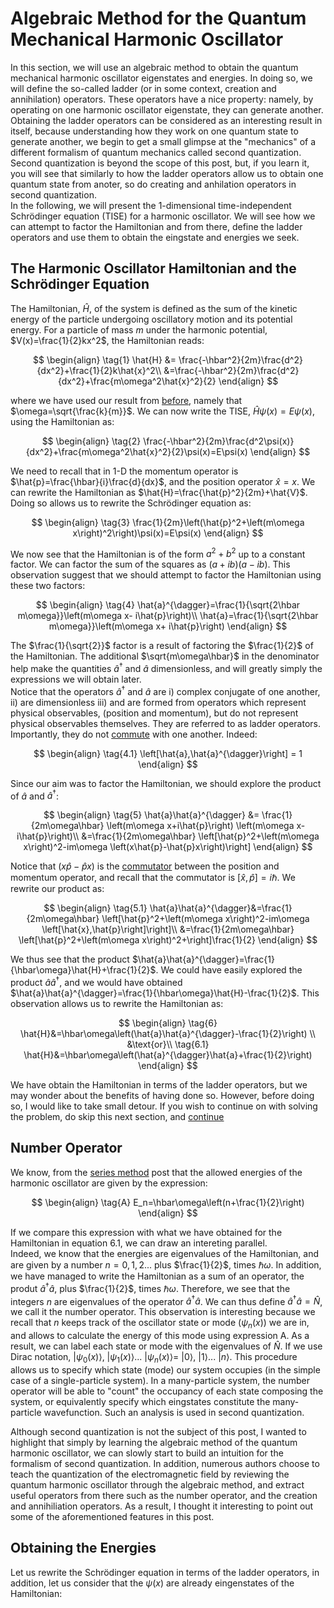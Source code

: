 # Algebraic Method for the Quantum Mechanical Harmonic Oscillator
In this section, we will use an algebraic method to obtain the quantum mechanical harmonic oscillator eigenstates and energies. In doing so, we will define the so-called ladder (or in some context, creation and annihilation) operators. These operators have a nice property: namely, by operating on one harmonic oscillator eigenstate, they can generate another. Obtaining the ladder operators can be considered as an interesting result in itself, because understanding how they work on one quantum state to generate another, we begin to get a small glimpse at the "mechanics" of a different formalism of quantum mechanics called second quantization. Second quantization is beyond the scope of this post, but, if you learn it, you will see that similarly to how the ladder operators allow us to obtain one quantum state from anoter, so do creating and anhilation operators in second quantization.  
In the following, we will present the 1-dimensional time-independent Schrödinger equation (TISE) for a harmonic oscillator. We will see how we can attempt to factor the Hamiltonian and from there, define the ladder operators and use them to obtain the eingstate and energies we seek.

## The Harmonic Oscillator Hamiltonian and the Schrödinger Equation 
The Hamiltonian, $\hat{H}$, of the system is defined as the sum of the kinetic energy of the particle undergoing oscillatory motion and its potential energy. For a particle of mass $m$ under the harmonic potential, $V(x)=\frac{1}{2}kx^2$, the Hamiltonian reads: 

$$
\begin{align}
\tag{1}
\hat{H} &= \frac{-\hbar^2}{2m}\frac{d^2}{dx^2}+\frac{1}{2}k\hat{x}^2\\
&=\frac{-\hbar^2}{2m}\frac{d^2}{dx^2}+\frac{m\omega^2\hat{x}^2}{2}
\end{align}
$$

where we have used our result from [before](QuantumHOscillator.md), namely that $\omega=\sqrt{\frac{k}{m}}$. We can now write the TISE, $\hat{H}\psi(x)=E\psi(x)$, using the Hamiltonian as:

$$
\begin{align}
\tag{2}
\frac{-\hbar^2}{2m}\frac{d^2\psi(x)}{dx^2}+\frac{m\omega^2\hat{x}^2}{2}\psi(x)=E\psi(x)
\end{align}
$$

We need to recall that in 1-D the momentum operator is $\hat{p}=\frac{\hbar}{i}\frac{d}{dx}$, and the position operator $\hat{x}=x$. We can rewrite the Hamiltonian as $\hat{H}=\frac{\hat{p}^2}{2m}+\hat{V}$. Doing so allows us to rewrite the Schrödinger equation as:

$$
\begin{align}
\tag{3}
\frac{1}{2m}\left(\hat{p}^2+\left(m\omega x\right)^2\right)\psi(x)=E\psi(x)
\end{align}
$$

We now see that the Hamiltonian is of the form $a^2+b^2$ up to a constant factor. We can factor the sum of the squares as $\left(a+ib\right)\left(a-ib\right)$. This observation suggest that we should attempt to factor the Hamiltonian using these two factors:

$$
\begin{align}
\tag{4}
\hat{a}^{\dagger}=\frac{1}{\sqrt{2\hbar m\omega}}\left(m\omega x- i\hat{p}\right)\\
\hat{a}=\frac{1}{\sqrt{2\hbar m\omega}}\left(m\omega x+ i\hat{p}\right)
\end{align}
$$

The $\frac{1}{\sqrt{2}}$ factor is a result of factoring the $\frac{1}{2}$ of the Hamiltonian. The additional $\sqrt{m\omega\hbar}$ in the denominator help make the quantities $\hat{a}^{\dagger}$ and $\hat{a}$ dimensionless, and will greatly simply the expressions we will obtain later.  
Notice that the operators $\hat{a}^{\dagger}$ and $\hat{a}$ are i) complex conjugate of one another, ii) are dimensionless iii) and are formed from operators which represent physical observables, (position and momentum), but do not represent physical observables themselves. They are referred to as ladder operators. Importantly, they do not [commute](commutationQM) with one another. Indeed:

$$
\begin{align}
\tag{4.1}
\left[\hat{a},\hat{a}^{\dagger}\right] = 1
\end{align}
$$

Since our aim was to factor the Hamiltonian, we should explore the product of $\hat{a}$ and $\hat{a}^{\dagger}$:

$$
\begin{align}
\tag{5}
\hat{a}\hat{a}^{\dagger} &= \frac{1}{2m\omega\hbar} \left(m\omega x+i\hat{p}\right) \left(m\omega x-i\hat{p}\right)\\
&=\frac{1}{2m\omega\hbar} \left[\hat{p}^2+\left(m\omega x\right)^2-im\omega \left(x\hat{p}-\hat{p}x\right)\right]
\end{align}
$$

Notice that $\left(x\hat{p}-\hat{p}x\right)$ is the [commutator](commutationQM.md) between the position and momentum operator, and recall that the commutator is $\left[\hat{x},\hat{p}\right]=i\hbar$. We rewrite our product as: 

$$
\begin{align}
\tag{5.1}
\hat{a}\hat{a}^{\dagger}&=\frac{1}{2m\omega\hbar} \left[\hat{p}^2+\left(m\omega x\right)^2-im\omega \left[\hat{x},\hat{p}\right]\right]\\
&=\frac{1}{2m\omega\hbar} \left[\hat{p}^2+\left(m\omega x\right)^2+\right]\frac{1}{2}
\end{align}
$$

We thus see that the product $\hat{a}\hat{a}^{\dagger}=\frac{1}{\hbar\omega}\hat{H}+\frac{1}{2}$. We could have easily explored the product $\hat{a}\hat{a}^{\dagger}$, and we would have obtained $\hat{a}\hat{a}^{\dagger}=\frac{1}{\hbar\omega}\hat{H}-\frac{1}{2}$. This observation allows us to rewrite the Hamiltonian as: 

$$
\begin{align}
\tag{6}
\hat{H}&=\hbar\omega\left(\hat{a}\hat{a}^{\dagger}-\frac{1}{2}\right) \\ 
&\text{or}\\
\tag{6.1}
\hat{H}&=\hbar\omega\left(\hat{a}^{\dagger}\hat{a}+\frac{1}{2}\right)
\end{align}
$$

We have obtain the Hamiltonian in terms of the ladder operators, but we may wonder about the benefits of having done so. However, before doing so, I would like to take small detour. If you wish to continue on with solving the problem, do skip this next section, and [continue](#obtaining-the-energies)

## Number Operator
We know, from the [series method](seriesQHO.md) post that the allowed energies of the harmonic oscillator are given by the expression:

$$
\begin{align}
\tag{A}
E_n=\hbar\omega\left(n+\frac{1}{2}\right)
\end{align}
$$

 If we compare this expression with what we have obtained for the Hamiltonian in equation 6.1, we can draw an intereting parallel.   
 Indeed, we know that the energies are eigenvalues of the Hamiltonian, and are given by a number $n=0,1,2...$ plus $\frac{1}{2}$, times $\hbar\omega$. In addition, we have managed to write the Hamiltonian as a sum of an operator, the produt $\hat{a}^{\dagger}\hat{a}$, plus $\frac{1}{2}$, times $\hbar\omega$. Therefore, we see that the integers $n$ are eigenvalues of the operator $\hat{a}^{\dagger}\hat{a}$. We can thus define $\hat{a}^{\dagger}\hat{a}=\hat{N}$, we call it the number operator. This observation is interesting because we recall that $n$ keeps track of the oscillator state or mode $\left(\psi_n(x)\right)$ we are in, and allows to calculate the energy of this mode using expression A. As a result, we can label each state or mode with the eigenvalues of $\hat{N}$. If we use Dirac notation, $|\psi_0(x)\rangle$, $|\psi_1(x)\rangle$... $|\psi_n(x)\rangle=$  $|0\rangle$, $|1\rangle$... $|n\rangle$. This procedure allows us to specify which state (mode) our system occupies (in the simple case of a single-particle system). In a many-particle system, the number operator will be able to "count" the occupancy of each state composing the system, or equivalently specify which eingstates constitute the many-particle wavefunction. Such an analysis is used in second quantization.  

Although second quantization is not the subject of this post, I wanted to highlight that simply by learning the algebraic method of the quantum harmonic oscillator, we can slowly start to build an intuition for the formalism of second quantization. In addition, numerous authors choose to teach the quantization of the electromagnetic field by reviewing the quantum harmonic oscillator through the algebraic method, and extract useful operators from there such as the number operator, and the creation and annihiliation operators. As a result, I thought it interesting to point out some of the aforementioned features in this post.

## Obtaining the Energies
Let us rewrite the Schrödinger equation in terms of the ladder operators, in addition, let us consider that the $\psi(x)$ are already eingenstates of the Hamiltonian:
